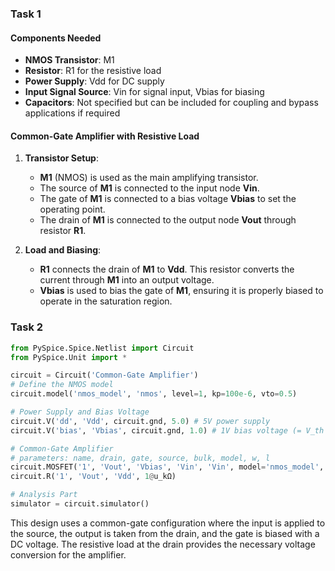 ### Task 1

#### Components Needed
- **NMOS Transistor**: M1
- **Resistor**: R1 for the resistive load
- **Power Supply**: Vdd for DC supply
- **Input Signal Source**: Vin for signal input, Vbias for biasing
- **Capacitors**: Not specified but can be included for coupling and bypass applications if required

#### Common-Gate Amplifier with Resistive Load
1. **Transistor Setup**:
   - **M1** (NMOS) is used as the main amplifying transistor.
   - The source of **M1** is connected to the input node **Vin**.
   - The gate of **M1** is connected to a bias voltage **Vbias** to set the operating point.
   - The drain of **M1** is connected to the output node **Vout** through resistor **R1**.

2. **Load and Biasing**:
   - **R1** connects the drain of **M1** to **Vdd**. This resistor converts the current through **M1** into an output voltage.
   - **Vbias** is used to bias the gate of **M1**, ensuring it is properly biased to operate in the saturation region.

### Task 2

```python
from PySpice.Spice.Netlist import Circuit
from PySpice.Unit import *

circuit = Circuit('Common-Gate Amplifier')
# Define the NMOS model
circuit.model('nmos_model', 'nmos', level=1, kp=100e-6, vto=0.5)

# Power Supply and Bias Voltage
circuit.V('dd', 'Vdd', circuit.gnd, 5.0) # 5V power supply
circuit.V('bias', 'Vbias', circuit.gnd, 1.0) # 1V bias voltage (= V_th + 0.5 = 0.5 + 0.5 = 1.0)

# Common-Gate Amplifier
# parameters: name, drain, gate, source, bulk, model, w, l
circuit.MOSFET('1', 'Vout', 'Vbias', 'Vin', 'Vin', model='nmos_model', w=50e-6, l=1e-6)
circuit.R('1', 'Vout', 'Vdd', 1@u_kΩ)

# Analysis Part
simulator = circuit.simulator()
```

This design uses a common-gate configuration where the input is applied to the source, the output is taken from the drain, and the gate is biased with a DC voltage. The resistive load at the drain provides the necessary voltage conversion for the amplifier.